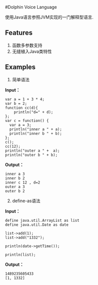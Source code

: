 #Dolphin Voice Language

使用Java语言参照JVM实现的一门解释型语言.

## Features

1. 函数多参数支持
2. 无缝植入Java类特性

## Examples

1. 简单语法

**Input：**

```dv
var a = 1 + 3 * 4;
var b = 2;
function cc(d){
	println("d=" + d);
};
var c = function() {
  var a = 3;
  println("inner a " + a);
  println("inner b " + b);
};
c();
cc(12);
println("outer a " +  a);
println("outer b " + b);
```

**Output：**

```dv
inner a 3
inner b 2
inner c 12 , d=2
outer a 3
outer b 2
```

2. define-as语法

**Input：**

```dv
define java.util.ArrayList as list
define java.util.Date as date

list->add(1);
list->add("1332");

println(date->getTime());

println(list);
```

**Output：**

```dv
1489235605433
[1, 1332]
```

